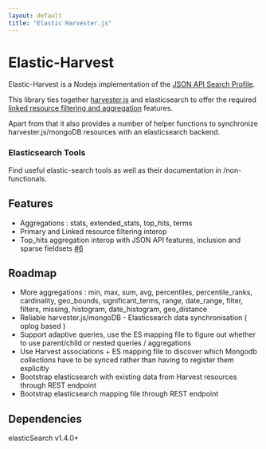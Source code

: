```yaml
---
layout: default
title: "Elastic Harvester.js"
---
```


# Elastic-Harvest

Elastic-Harvest is a Nodejs implementation of the [JSON API Search Profile](https://github.com/agco/agco-json-api-profiles).

This library ties together [harvester.js](https://github.com/agco/harvesterjs) and elasticsearch to offer the required [linked resource filtering and aggregation](https://github.com/agco/agco-json-api-profiles/blob/master/public/search-profile.md) features.

Apart from that it also provides a number of helper functions to synchronize harvester.js/mongoDB resources with an elasticsearch backend.

### Elasticsearch Tools

Find useful elastic-search tools as well as their documentation in /non-functionals.


## Features

- Aggregations : stats, extended_stats, top_hits, terms
- Primary and Linked resource filtering interop
- Top_hits aggregation interop with JSON API features, inclusion and sparse fieldsets [#6](https://github.com/agco-adm/elastic-harvest/issues/6)

## Roadmap

- More aggregations : min, max, sum, avg, percentiles, percentile_ranks, cardinality, geo_bounds, significant_terms, range, date_range, filter, filters, missing, histogram, date_histogram, geo_distance
- Reliable harvester.js/mongoDB - Elasticsearch data synchronisation ( oplog based )
- Support adaptive queries, use the ES mapping file to figure out whether to use parent/child or nested queries / aggregations
- Use Harvest associations + ES mapping file to discover which Mongodb collections have to be synced rather than having to register them explicitly
- Bootstrap elasticsearch with existing data from Harvest resources through REST endpoint
- Bootstrap elasticsearch mapping file through REST endpoint

## Dependencies
elasticSearch v1.4.0+

